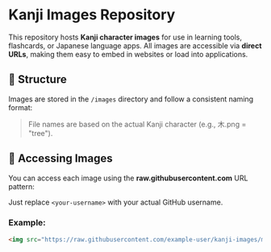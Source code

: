 # Kanji Images Repository

This repository hosts **Kanji character images** for use in learning tools, flashcards, or Japanese language apps. All images are accessible via **direct URLs**, making them easy to embed in websites or load into applications.

## 📂 Structure

Images are stored in the `/images` directory and follow a consistent naming format:


> File names are based on the actual Kanji character (e.g., 木.png = "tree").

## 🔗 Accessing Images

You can access each image using the **raw.githubusercontent.com** URL pattern:


Just replace `<your-username>` with your actual GitHub username.

### Example:

```html
<img src="https://raw.githubusercontent.com/example-user/kanji-images/main/images/山.png" alt="Kanji 山">
